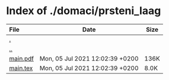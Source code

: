 # Index of ./domaci/prsteni_laag

File | Date | Size
:--- | --- | ---
[.](.) | |
[..](..) | |
[main.pdf](main.pdf) | Mon, 05 Jul 2021 12:02:39 +0200 | 136K
[main.tex](main.tex) | Mon, 05 Jul 2021 12:02:39 +0200 | 8.0K
